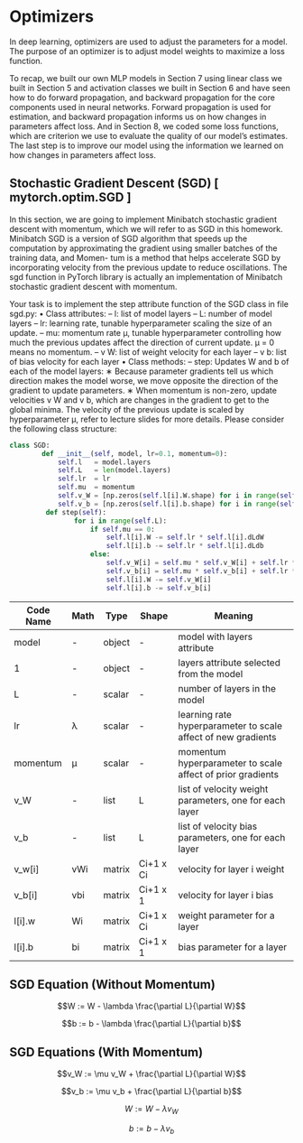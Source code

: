 # Optimizers

In deep learning, optimizers are used to adjust the parameters for a model. The purpose of an optimizer is to adjust model weights to maximize a loss function.

To recap, we built our own MLP models in Section 7 using linear class we built in Section 5 and activation classes we built in Section 6 and have seen how to do forward propagation, and backward propagation for the core components used in neural networks. Forward propagation is used for estimation, and backward propagation informs us on how changes in parameters affect loss. And in Section 8, we coded some loss functions, which are criterion we use to evaluate the quality of our model’s estimates. The last step is to improve our model using the information we learned on how changes in parameters affect loss.

## Stochastic Gradient Descent (SGD) [ mytorch.optim.SGD ]

In this section, we are going to implement Minibatch stochastic gradient descent with momentum, which we will refer to as SGD in this homework. Minibatch SGD is a version of SGD algorithm that speeds up the computation by approximating the gradient using smaller batches of the training data, and Momen- tum is a method that helps accelerate SGD by incorporating velocity from the previous update to reduce oscillations. The sgd function in PyTorch library is actually an implementation of Minibatch stochastic gradient descent with momentum.

Your task is to implement the step attribute function of the SGD class in file sgd.py: • Class attributes:
– l: list of model layers
– L: number of model layers
– lr: learning rate, tunable hyperparameter scaling the size of an update.
– mu: momentum rate μ, tunable hyperparameter controlling how much the previous updates affect the direction of current update. μ = 0 means no momentum.
– v W: list of weight velocity for each layer
– v b: list of bias velocity for each layer • Class methods:
– step: Updates W and b of each of the model layers:
∗ Because parameter gradients tell us which direction makes the model worse, we move opposite
the direction of the gradient to update parameters.
∗ When momentum is non-zero, update velocities v W and v b, which are changes in the gradient to get to the global minima. The velocity of the previous update is scaled by hyperparameter μ, refer to lecture slides for more details.
Please consider the following class structure:

```python
class SGD:
        def __init__(self, model, lr=0.1, momentum=0):
            self.l   = model.layers
            self.L   = len(model.layers)
            self.lr  = lr
            self.mu  = momentum
            self.v_W = [np.zeros(self.l[i].W.shape) for i in range(self.L)]
            self.v_b = [np.zeros(self.l[i].b.shape) for i in range(self.L)]
         def step(self):
                for i in range(self.L):
                    if self.mu == 0:
                        self.l[i].W -= self.lr * self.l[i].dLdW
                        self.l[i].b -= self.lr * self.l[i].dLdb
                    else:
                        self.v_W[i] = self.mu * self.v_W[i] + self.lr * self.l[i].dLdW
                        self.v_b[i] = self.mu * self.v_b[i] + self.lr * self.l[i].dLdb
                        self.l[i].W -= self.v_W[i]
                        self.l[i].b -= self.v_b[i]
```
| Code Name | Math | Type   | Shape | Meaning                                            |
|-----------|------|--------|-------|----------------------------------------------------|
| model     | -    | object | -     | model with layers attribute                        |
| 1         | -    | object | -     | layers attribute selected from the model           |
| L         | -    | scalar | -     | number of layers in the model                      |
| lr        | λ    | scalar | -     | learning rate hyperparameter to scale affect of new gradients |
| momentum  | μ    | scalar | -     | momentum hyperparameter to scale affect of prior gradients |
| v_W       | -    | list   | L     | list of velocity weight parameters, one for each layer |
| v_b       | -    | list   | L     | list of velocity bias parameters, one for each layer |
| v_w[i]    | vWi  | matrix | Ci+1 x Ci | velocity for layer i weight                        |
| v_b[i]    | vbi  | matrix | Ci+1 x 1  | velocity for layer i bias                          |
| l[i].w    | Wi   | matrix | Ci+1 x Ci | weight parameter for a layer                      |
| l[i].b    | bi   | matrix | Ci+1 x 1  | bias parameter for a layer                        |


## SGD Equation (Without Momentum)

$$W := W - \lambda \frac{\partial L}{\partial W}$$

$$b := b - \lambda \frac{\partial L}{\partial b}$$

## SGD Equations (With Momentum)

$$v_W := \mu v_W + \frac{\partial L}{\partial W}$$

$$v_b := \mu v_b + \frac{\partial L}{\partial b}$$

$$W := W - \lambda v_W$$

$$b := b - \lambda v_b$$


